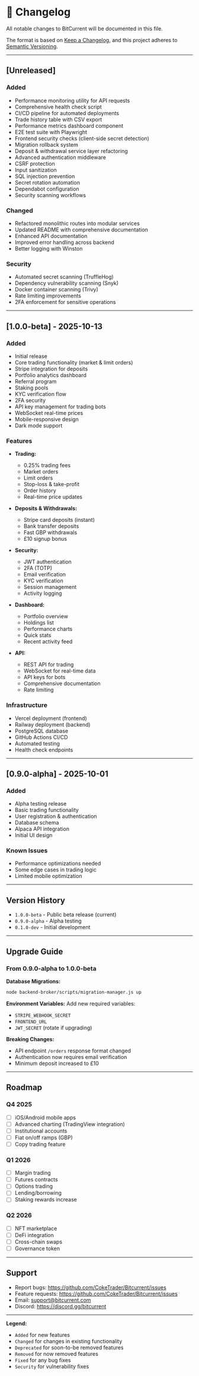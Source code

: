# 📝 Changelog

All notable changes to BitCurrent will be documented in this file.

The format is based on [Keep a Changelog](https://keepachangelog.com/en/1.0.0/),
and this project adheres to [Semantic Versioning](https://semver.org/spec/v2.0.0.html).

---

## [Unreleased]

### Added
- Performance monitoring utility for API requests
- Comprehensive health check script
- CI/CD pipeline for automated deployments
- Trade history table with CSV export
- Performance metrics dashboard component
- E2E test suite with Playwright
- Frontend security checks (client-side secret detection)
- Migration rollback system
- Deposit & withdrawal service layer refactoring
- Advanced authentication middleware
- CSRF protection
- Input sanitization
- SQL injection prevention
- Secret rotation automation
- Dependabot configuration
- Security scanning workflows

### Changed
- Refactored monolithic routes into modular services
- Updated README with comprehensive documentation
- Enhanced API documentation
- Improved error handling across backend
- Better logging with Winston

### Security
- Automated secret scanning (TruffleHog)
- Dependency vulnerability scanning (Snyk)
- Docker container scanning (Trivy)
- Rate limiting improvements
- 2FA enforcement for sensitive operations

---

## [1.0.0-beta] - 2025-10-13

### Added
- Initial release
- Core trading functionality (market & limit orders)
- Stripe integration for deposits
- Portfolio analytics dashboard
- Referral program
- Staking pools
- KYC verification flow
- 2FA security
- API key management for trading bots
- WebSocket real-time prices
- Mobile-responsive design
- Dark mode support

### Features
- **Trading:**
  - 0.25% trading fees
  - Market orders
  - Limit orders
  - Stop-loss & take-profit
  - Order history
  - Real-time price updates

- **Deposits & Withdrawals:**
  - Stripe card deposits (instant)
  - Bank transfer deposits
  - Fast GBP withdrawals
  - £10 signup bonus

- **Security:**
  - JWT authentication
  - 2FA (TOTP)
  - Email verification
  - KYC verification
  - Session management
  - Activity logging

- **Dashboard:**
  - Portfolio overview
  - Holdings list
  - Performance charts
  - Quick stats
  - Recent activity feed

- **API:**
  - REST API for trading
  - WebSocket for real-time data
  - API keys for bots
  - Comprehensive documentation
  - Rate limiting

### Infrastructure
- Vercel deployment (frontend)
- Railway deployment (backend)
- PostgreSQL database
- GitHub Actions CI/CD
- Automated testing
- Health check endpoints

---

## [0.9.0-alpha] - 2025-10-01

### Added
- Alpha testing release
- Basic trading functionality
- User registration & authentication
- Database schema
- Alpaca API integration
- Initial UI design

### Known Issues
- Performance optimizations needed
- Some edge cases in trading logic
- Limited mobile optimization

---

## Version History

- `1.0.0-beta` - Public beta release (current)
- `0.9.0-alpha` - Alpha testing
- `0.1.0-dev` - Initial development

---

## Upgrade Guide

### From 0.9.0-alpha to 1.0.0-beta

**Database Migrations:**
```bash
node backend-broker/scripts/migration-manager.js up
```

**Environment Variables:**
Add new required variables:
- `STRIPE_WEBHOOK_SECRET`
- `FRONTEND_URL`
- `JWT_SECRET` (rotate if upgrading)

**Breaking Changes:**
- API endpoint `/orders` response format changed
- Authentication now requires email verification
- Minimum deposit increased to £10

---

## Roadmap

### Q4 2025
- [ ] iOS/Android mobile apps
- [ ] Advanced charting (TradingView integration)
- [ ] Institutional accounts
- [ ] Fiat on/off ramps (GBP)
- [ ] Copy trading feature

### Q1 2026
- [ ] Margin trading
- [ ] Futures contracts
- [ ] Options trading
- [ ] Lending/borrowing
- [ ] Staking rewards increase

### Q2 2026
- [ ] NFT marketplace
- [ ] DeFi integration
- [ ] Cross-chain swaps
- [ ] Governance token

---

## Support

- Report bugs: https://github.com/CokeTrader/Bitcurrent/issues
- Feature requests: https://github.com/CokeTrader/Bitcurrent/issues
- Email: support@bitcurrent.com
- Discord: https://discord.gg/bitcurrent

---

**Legend:**
- `Added` for new features
- `Changed` for changes in existing functionality
- `Deprecated` for soon-to-be removed features
- `Removed` for now removed features
- `Fixed` for any bug fixes
- `Security` for vulnerability fixes

